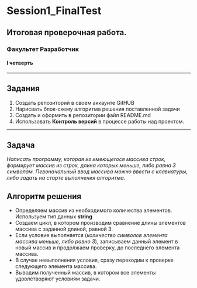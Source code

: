 # Session1_FinalTest
## Итоговая проверочная работа.
### Факультет Разработчик
#### I четверть
***
## Задания
1. Создать репозиторий в своем аккаунте GitHUB
2. Нарисвать блок-схему алгоритма решения поставленной задачи
3. Создать и оформить в репозитории файл README.md
4. Использовать **Контроль версий** в процессе работы над проектом.
***
## Задача
*Написать программу, которая из имеющегося массива строк, формирует массив из строк, длина которых меньше, либо равна 3 символам. Певоначальный ввод массива можно ввести с клавиатуры, либо задать на старте выполнения алгоритма.*
## Алгоритм решения
* Определяем массив из необходимого количества элементов. Используем тип данных **string**
* Создаем цикл, в котором производим сравнение длины элементов массива с заданной длиной, равной 3.
* Если условие выполняется (*количество символов элемента массива меньше, либо равно 3*), записываем данный элемент в новый массив и продолжаем проверку, до последнего элемента массива.
* В случае невыполнения условия, сразу переходим к проверке следующего элемента массива.
* Выводим полученный массив, в котором все элементы удовлетворяют условиям задачи.

